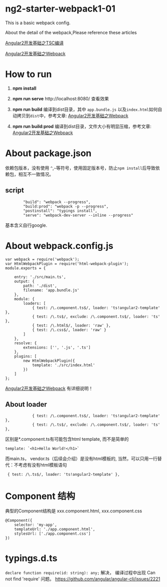 # ng2-starter-webpack1-01
This is a basic webpack config.

About the detail of the webpack,Please reference these articles

[Angular2开发基础之TSC编译](http://www.jianshu.com/p/b12ccfdfb0c1)

[Angular2开发基础之Webpack](http://www.jianshu.com/p/4b4264f045b7)

# How to run
1) **npm install**

2) **npm run serve**
http://localhost:8080/ 查看效果

3) **npm run build**
编译到dist目录，其中 `app.bundle.js` 以及`index.html`如何自动拷贝到`dist`中，参考文章: [Angular2开发基础之Webpack](http://www.jianshu.com/p/4b4264f045b7)

4) **npm run build:prod**
编译到dist目录，文件大小有明显压缩，参考文章: [Angular2开发基础之Webpack](http://www.jianshu.com/p/4b4264f045b7)


# About package.json
依赖包版本，没有使用 `^`,`~`等符号，使用固定版本号，防止`npm install`后导致依赖包，相互不一致情况。

## script
```
        "build": "webpack --progress",
        "build:prod": "webpack -p --progress",
        "postinstall": "typings install",
        "serve": "webpack-dev-server --inline --progress"
```
基本含义自行google.


# About webpack.config.js
```
var webpack = require('webpack');
var HtmlWebpackPlugin = require('html-webpack-plugin');
module.exports = {

    entry: './src/main.ts',
    output: {
        path: './dist',
        filename: 'app.bundle.js'
    },
    module: {
        loaders: [
            { test: /\.component.ts$/, loader: 'ts!angular2-template' },
            { test: /\.ts$/, exclude: /\.component.ts$/, loader: 'ts' },
            { test: /\.html$/, loader: 'raw' },
            { test: /\.css$/, loader: 'raw' }
        ]
    },
    resolve: {
        extensions: ['', '.js', '.ts']
    },
    plugins: [
        new HtmlWebpackPlugin({
            template: './src/index.html'
        })
    ]
};
```
[Angular2开发基础之Webpack](http://www.jianshu.com/p/4b4264f045b7) 有详细说明！

## About loader 
```
            { test: /\.component.ts$/, loader: 'ts!angular2-template' },
            { test: /\.ts$/, exclude: /\.component.ts$/, loader: 'ts' },
```
区别是*.component.ts有可能包含html template, 而不是简单的
```
template: `<h1>Hello World!</h1>`
```
而main.ts， vendor.ts（后续会介绍）是没有html模板的, 当然，可以只用一行替代：不考虑有没有html模板语句
```
 { test: /\.ts$/, loader: 'ts!angular2-template' },
```

# Component 结构
典型的Component结构是 xxx.component.html, xxx.component.css
```
@Component({
    selector: 'my-app',
    templateUrl: './app.component.html',
    stylesUrl: ['./app.component.css']
})
```

# typings.d.ts
`declare function require(id: string): any;`
解决， 编译过程中出现 Can not find 'require' 问题。
https://github.com/angular/angular-cli/issues/2221



















